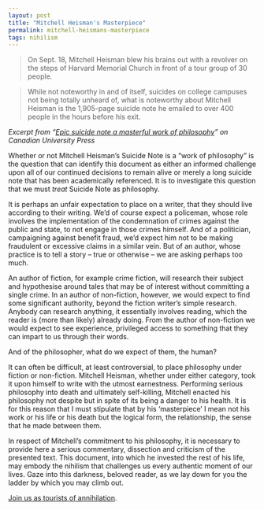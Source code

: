 ```yaml
---
layout: post
title: "Mitchell Heisman's Masterpiece"
permalink: mitchell-heismans-masterpiece
tags: nihilism
---
```


> On Sept. 18, Mitchell Heisman blew his brains out with a revolver on the steps of Harvard Memorial Church in front of a tour group of 30 people.

> While not noteworthy in and of itself, suicides on college campuses not being totally unheard of, what is noteworthy about Mitchell Heisman is the 1,905-page suicide note he emailed to over 400 people in the hours before his exit.

*Excerpt from “[Epic suicide note a masterful work of philosophy](http://cupwire.ca/articles/37979)” on Canadian University Press*

Whether or not Mitchell Heisman’s Suicide Note is a “work of philosophy” is the question that can identify this document as either an informed challenge upon all of our continued decisions to remain alive or merely a long suicide note that has been academically referenced. It is to investigate this question that we must *treat* Suicide Note as philosophy.

It is perhaps an unfair expectation to place on a writer, that they should live according to their writing. We’d of course expect a policeman, whose role involves the implementation of the condemnation of crimes against the public and state, to not engage in those crimes himself. And of a politician, campaigning against benefit fraud, we’d expect him not to be making fraudulent or excessive claims in a similar vein. But of an author, whose practice is to tell a story – true or otherwise – we are asking perhaps too much.

An author of fiction, for example crime fiction, will research their subject and hypothesise around tales that may be of interest without committing a single crime. In an author of non-fiction, however, we would expect to find some significant authority, beyond the fiction writer’s simple research. Anybody can research anything, it essentially involves reading, which the reader is (more than likely) already doing. From the author of non-fiction we would expect to see experience, privileged access to something that they can impart to us through their words.

And of the philosopher, what do we expect of them, the human?

It can often be difficult, at least controversial, to place philosophy under fiction or non-fiction. Mitchell Heisman, whether under either category, took it upon himself to write with the utmost earnestness. Performing serious philosophy into death and ultimately self-killing, Mitchell enacted his philosophy not despite but in spite of its being a danger to his health. It is for this reason that I must stipulate that by his ‘masterpiece’ I mean not his work or his life or his death but the logical form, the relationship, the sense that he made between them.

In respect of Mitchell’s commitment to his philosophy, it is necessary to provide here a serious commentary, dissection and criticism of the presented text. This document, into which he invested the rest of his life, may embody the nihilism that challenges us every authentic moment of our lives. Gaze into this darkness, beloved reader, as we lay down for you the ladder by which you may climb out.

[Join us as tourists of annihilation](http://www.suicidenote.info/).
